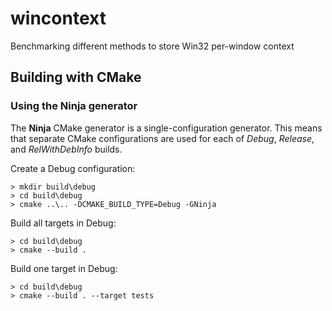 # wincontext

Benchmarking different methods to store Win32 per-window context

## Building with CMake

### Using the Ninja generator

The **Ninja** CMake generator is a single-configuration generator. This means that separate CMake configurations are used for each of _Debug_, _Release_, and _RelWithDebInfo_ builds.

Create a Debug configuration:

    > mkdir build\debug
    > cd build\debug
    > cmake ..\.. -DCMAKE_BUILD_TYPE=Debug -GNinja

Build all targets in Debug:

    > cd build\debug
    > cmake --build .

Build one target in Debug:

    > cd build\debug
    > cmake --build . --target tests
